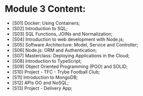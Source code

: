 # Module 3 Content: 

* [S01] Docker: Using Containers; 
* [S02] Introduction to SQL; 
* [S03] SQL Functions, JOINs and Normalization; 
* [S04] Introduction to web development with Node.js; 
* [S05] Software Architecture: Model, Service and Controller; 
* [S06] Node.js: ORM and Authentication; 
* [S07] Masterclass: Deploying Applications in the Cloud; 
* [S08] Introduction to TypeScript; 
* [S09] Object Oriented Programming (POO) and SOLID; 
* [S10] Project - TFC - Trybe Football Club; 
* [S11] Introduction to MongoDB; 
* [S12] APIs OO and NoSQL; 
* [S13] Project - Delivery App; 
